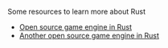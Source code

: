 Some resources to learn more about Rust

- [Open source game engine in Rust](https://fyrox.rs/)
- [Another open source game engine in Rust](https://bevyengine.org/)
